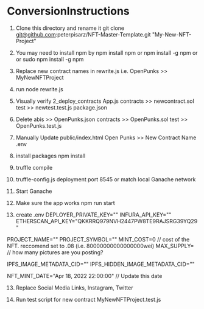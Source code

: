 # ConversionInstructions

1) Clone this directory and rename it
git clone git@github.com:peterpisarz/NFT-Master-Template.git "My-New-NFT-Project"


2) You may need to install npm by
npm install npm
or
npm install -g npm
or
or sudo npm install -g npm

3) Replace new contract names in rewrite.js
i.e. OpenPunks >> MyNewNFTProject

4) run
node rewrite.js

5) Visually verify
2_deploy_contracts
App.js
contracts >> newcontract.sol
test >> newtest.test.js
package.json

6) Delete
abis >> OpenPunks.json
contracts >> OpenPunks.sol
test >> OpenPunks.test.js

7) Manually Update
public/index.html Open Punks >> New Contract Name
.env

8) install packages
npm install

9) truffle compile

10) truffle-config.js deployment port 8545 or match local Ganache network

11) Start Ganache

11) Make sure the app works
npm run start

12) create .env
DEPLOYER_PRIVATE_KEY=""
INFURA_API_KEY=""
ETHERSCAN_API_KEY="QKKRRQ979NVH2447PW8TE9RAJSRG39YQ29"

PROJECT_NAME=""
PROJECT_SYMBOL=""
MINT_COST=0 // cost of the NFT. reccomend set to .08 (i.e. 80000000000000000wei)
MAX_SUPPLY= // how many pictures are you posting?

IPFS_IMAGE_METADATA_CID=""
IPFS_HIDDEN_IMAGE_METADATA_CID=""

NFT_MINT_DATE="Apr 18, 2022 22:00:00" // Update this date

13) Replace Social Media Links, Instagram, Twitter

14) Run test script for new contract
MyNewNFTProject.test.js